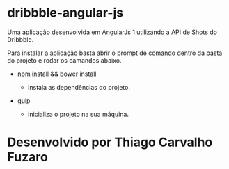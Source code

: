 # dribbble-angular-js
Uma aplicação desenvolvida em AngularJs 1 utilizando a API de Shots do Dribbble.

Para instalar a aplicação basta abrir o prompt de comando dentro da pasta do projeto e rodar os camandos abaixo.

- npm install && bower install
  - instala as dependências do projeto.

- gulp
  - inicializa o  projeto na sua máquina.


# Desenvolvido por Thiago Carvalho Fuzaro
